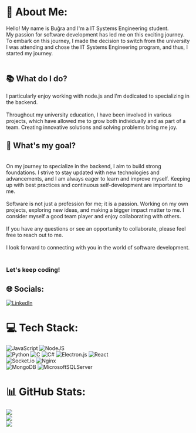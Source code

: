 # 🧑 About Me:
Hello! My name is Buğra and I'm a IT Systems Engineering student. <br>My passion for software development has led me on this exciting journey. <br>To embark on this journey, I made the decision to switch from the university I was attending and chose the IT Systems Engineering program, and thus, I started my journey.<br><br>

## 📚 What do I do?

I particularly enjoy working with node.js and I'm dedicated to specializing in the backend.<br><br>Throughout my university education, I have been involved in various projects, which have allowed me to grow both individually and as part of a team. Creating innovative solutions and solving problems bring me joy.

## 🎯 What's my goal?
<br>On my journey to specialize in the backend, I aim to build strong foundations. I strive to stay updated with new technologies and advancements, and I am always eager to learn and improve myself. Keeping up with best practices and continuous self-development are important to me.<br><br>Software is not just a profession for me; it is a passion. Working on my own projects, exploring new ideas, and making a bigger impact matter to me. I consider myself a good team player and enjoy collaborating with others.<br><br>If you have any questions or see an opportunity to collaborate, please feel free to reach out to me.<br><br>I look forward to connecting with you in the world of software development.

### <br>Let's keep coding!


## 🌐 Socials:
[![LinkedIn](https://img.shields.io/badge/LinkedIn-%230077B5.svg?logo=linkedin&logoColor=white)](https://linkedin.com/in/bugrayaktiyol) 

# 💻 Tech Stack:

![JavaScript](https://img.shields.io/badge/javascript-%23323330.svg?style=for-the-badge&logo=javascript&logoColor=%23F7DF1E)
![NodeJS](https://img.shields.io/badge/node.js-6DA55F?style=for-the-badge&logo=node.js&logoColor=white)  
![Python](https://img.shields.io/badge/python-3670A0?style=for-the-badge&logo=python&logoColor=ffdd54)
![C](https://img.shields.io/badge/c-%2300599C.svg?style=for-the-badge&logo=c&logoColor=white)
![C#](https://img.shields.io/badge/c%23-%23239120.svg?style=for-the-badge&logo=c-sharp&logoColor=white)
![Electron.js](https://img.shields.io/badge/Electron-191970?style=for-the-badge&logo=Electron&logoColor=white)
![React](https://img.shields.io/badge/react-%2320232a.svg?style=for-the-badge&logo=react&logoColor=%2361DAFB)<br>
![Socket.io](https://img.shields.io/badge/Socket.io-black?style=for-the-badge&logo=socket.io&badgeColor=010101)
![Nginx](https://img.shields.io/badge/nginx-%23009639.svg?style=for-the-badge&logo=nginx&logoColor=white)<br>
![MongoDB](https://img.shields.io/badge/MongoDB-%234ea94b.svg?style=for-the-badge&logo=mongodb&logoColor=white) 
![MicrosoftSQLServer](https://img.shields.io/badge/Microsoft%20SQL%20Sever-CC2927?style=for-the-badge&logo=microsoft%20sql%20server&logoColor=white)
# 📊 GitHub Stats:
![](https://github-readme-stats.vercel.app/api?username=bugrayaktiyol&theme=vue-dark&hide_border=false&include_all_commits=false&count_private=false)<br/>
![](https://github-readme-streak-stats.herokuapp.com/?user=bugrayaktiyol&theme=vue-dark&hide_border=false)<br/>
![](https://github-readme-stats.vercel.app/api/top-langs/?username=bugrayaktiyol&theme=vue-dark&hide_border=false&include_all_commits=false&count_private=false&layout=compact)
